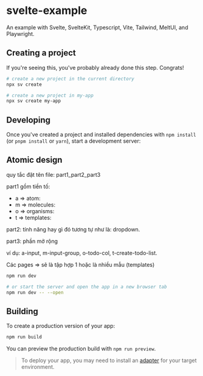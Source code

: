 # svelte-example

An example with Svelte, SvelteKit, Typescript, Vite, Tailwind, MeltUI, and Playwright.

## Creating a project

If you're seeing this, you've probably already done this step. Congrats!

```bash
# create a new project in the current directory
npx sv create

# create a new project in my-app
npx sv create my-app
```

## Developing

Once you've created a project and installed dependencies with `npm install` (or `pnpm install` or `yarn`), start a development server:

## Atomic design

quy tắc đặt tên file: part1_part2_part3

part1
gồm tiền tố:

- a => atom:
- m => molecules:
- o => organisms:
- t => templates:

part2: tính năng hay gì đó tương tự như là: dropdown.

part3: phần mở rộng

ví dụ: a-input, m-input-group, o-todo-col, t-create-todo-list.

Các pages => sẽ là tập hợp 1 hoặc là nhiều mẫu (templates)

```bash
npm run dev

# or start the server and open the app in a new browser tab
npm run dev -- --open
```

## Building

To create a production version of your app:

```bash
npm run build
```

You can preview the production build with `npm run preview`.

> To deploy your app, you may need to install an [adapter](https://svelte.dev/docs/kit/adapters) for your target environment.
